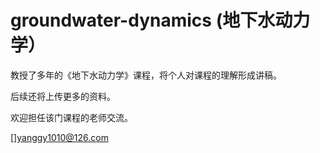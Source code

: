 # groundwater-dynamics (地下水动力学）

教授了多年的《地下水动力学》课程，将个人对课程的理解形成讲稿。

后续还将上传更多的资料。

欢迎担任该门课程的老师交流。

[]<yanggy1010@126.com>
